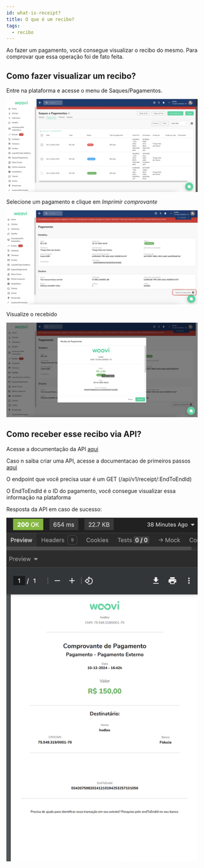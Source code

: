 ```yaml
---
id: what-is-receipt?
title: O que é um recibo?
tags:
  - recibo
---
```


Ao fazer um pagamento, você consegue visualizar o recibo do mesmo. Para comprovar que essa operação foi de fato feita. 

## Como fazer visualizar um recibo?

Entre na plataforma e acesse o menu de Saques/Pagamentos.

![Imagem da plataforma](./__assets__/plataform.png) 

Selecione um pagamento e clique em *Imprimir comprovante*

![Pagamento](./__assets__/payment.png)

Visualize o recebido

![recibo](./__assets__/receipt.png)

## Como receber esse recibo via API?

Acesse a documentação da API [aqui](https://developers.openpix.com.br/api/#tag/receipt)

Caso n saiba criar uma API, acesse a documentacao de primeiros passos [aqui](https://developers.openpix.com.br/docs/apis/getting-started-api)

O endpoint que você precisa usar é um GET (/api/v1/receipt/:EndToEndId)

O EndToEndId é o ID do pagamento, você consegue visualizar essa informação na plataforma

Resposta da API em caso de sucesso:

![Resposta api](./__assets__/api.png)